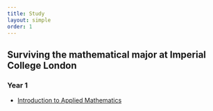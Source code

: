 ```yaml
---
title: Study
layout: simple
order: 1
---
```


## Surviving the mathematical major at Imperial College London
### Year 1
 - [Introduction to Applied Mathematics](/notes/IAM)
